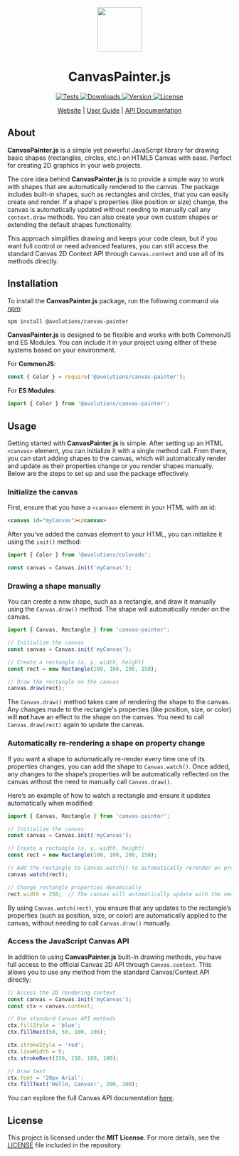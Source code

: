 <p align="center"><img src="https://avolutions.github.io/canvas-painter/img/logo.png" width="100"></p>

<h1 align="center">CanvasPainter.js</h1>

<p align="center">
  <a href="https://github.com/avolutions/canvas-painter/actions">
    <img src="https://github.com/avolutions/canvas-painter/actions/workflows/tests.yml/badge.svg" alt="Tests">
  </a>
  <a href="https://www.npmjs.com/package/@avolutions/canvas-painter">
    <img src="https://img.shields.io/npm/dw/@avolutions%2Fcanvas-painter" alt="Downloads">
  </a>
  <a href="https://www.npmjs.com/package/@avolutions/canvas-painter">
    <img src="https://img.shields.io/npm/v/@avolutions%2Fcanvas-painter" alt="Version">
  </a>
  <a href="https://github.com/avolutions/canvas-painter/blob/main/LICENSE">
    <img src="https://img.shields.io/npm/l/@avolutions%2Fcanvas-painter" alt="License">
  </a>
</p>

<p align="center">
  <a href="https://avolutions.github.io/canvas-painter">Website</a> |
  <a href="https://avolutions.github.io/canvas-painter/docs">User Guide</a> |
  <a href="https://avolutions.github.io/canvas-painter/api">API Documentation</a>
</p>

## About

**CanvasPainter.js** is a simple yet powerful JavaScript library for drawing basic shapes (rectangles, circles, etc.) on HTML5 Canvas with ease. Perfect for creating 2D graphics in your web projects.

The core idea behind **CanvasPainter.js** is to provide a simple way to work with shapes that are automatically rendered to the canvas. The package includes built-in shapes, such as rectangles and circles, that you can easily create and render. If a shape's properties (like position or size) change, the canvas is automatically updated without needing to manually call any `context.draw` methods. You can also create your own custom shapes or extending the default shapes functionality.

This approach simplifies drawing and keeps your code clean, but if you want full control or need advanced features, you can still access the standard Canvas 2D Context API through `Canvas.context` and use all of its methods directly.

## Installation

To install the **CanvasPainter.js** package, run the following command via [npm](https://npmjs.com/package/@avolutions/canvas-painter):

```bash
npm install @avolutions/canvas-painter
```

**CanvasPainter.js** is designed to be flexible and works with both CommonJS and ES Modules. You can include it in your project using either of these systems based on your environment.

For **CommonJS**:
```js
const { Color } = require('@avolutions/canvas-painter');
```

For **ES Modules**:
```js
import { Color } from '@avolutions/canvas-painter';
```

## Usage

Getting started with **CanvasPainter.js** is simple. After setting up an HTML `<canvas>` element, you can initialize it with a single method call. From there, you can start adding shapes to the canvas, which will automatically render and update as their properties change or you render shapes manually. Below are the steps to set up and use the package effectively.

### Initialize the canvas

First, ensure that you have a `<canvas>` element in your HTML with an id:

```html
<canvas id="myCanvas"></canvas>
```

After you've added the canvas element to your HTML, you can initialize it using the `init()` method:

```js
import { Color } from '@avolutions/colorado';

const canvas = Canvas.init('myCanvas');
```

### Drawing a shape manually

You can create a new shape, such as a rectangle, and draw it manually using the `Canvas.draw()` method. The shape will automatically render on the canvas.

```javascript
import { Canvas, Rectangle } from 'canvas-painter';

// Initialize the canvas
const canvas = Canvas.init('myCanvas');

// Create a rectangle (x, y, width, height)
const rect = new Rectangle(100, 100, 200, 150);

// Draw the rectangle on the canvas
canvas.draw(rect);
```

The `Canvas.draw()` method takes care of rendering the shape to the canvas. Any changes made to the rectangle's properties (like position, size, or color) will **not** have an effect to the shape on the canvas. You need to call `Canvas.draw(rect)` again to update the canvas.

### Automatically re-rendering a shape on property change

If you want a shape to automatically re-render every time one of its properties changes, you can add the shape to `Canvas.watch()`. Once added, any changes to the shape’s properties will be automatically reflected on the canvas without the need to manually call `Canvas.draw()`.

Here’s an example of how to watch a rectangle and ensure it updates automatically when modified:

```javascript
import { Canvas, Rectangle } from 'canvas-painter';

// Initialize the canvas
const canvas = Canvas.init('myCanvas');

// Create a rectangle (x, y, width, height)
const rect = new Rectangle(100, 100, 200, 150);

// Add the rectangle to Canvas.watch() to automatically rerender on property change
canvas.watch(rect);

// Change rectangle properties dynamically
rect.width = 250;  // The canvas will automatically update with the new width
```

By using `Canvas.watch(rect)`, you ensure that any updates to the rectangle’s properties (such as position, size, or color) are automatically applied to the canvas, without needing to call `Canvas.draw()` manually.

### Access the JavaScript Canvas API

In addition to using **CanvasPainter.js** built-in drawing methods, you have full access to the official Canvas 2D API through `Canvas.context`. This allows you to use any method from the standard Canvas/Context API directly:

```js
// Access the 2D rendering context
const canvas = Canvas.init('myCanvas');
const ctx = canvas.context;

// Use standard Canvas API methods
ctx.fillStyle = 'blue';
ctx.fillRect(50, 50, 100, 100);

ctx.strokeStyle = 'red';
ctx.lineWidth = 5;
ctx.strokeRect(150, 150, 100, 100);

// Draw text
ctx.font = '20px Arial';
ctx.fillText('Hello, Canvas!', 200, 200);
```

You can explore the full Canvas API documentation [here](https://developer.mozilla.org/en-US/docs/Web/API/CanvasRenderingContext2D).

## License

This project is licensed under the **MIT License**. For more details, see the [LICENSE](https://github.com/avolutions/canvas-painter/blob/main/LICENSE) file included in the repository.